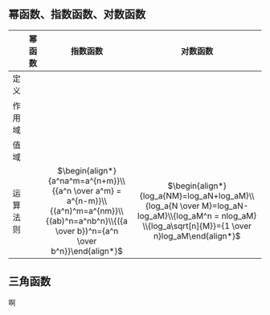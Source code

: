 
## 幂函数、指数函数、对数函数

|          | 幂函数 | 指数函数                                                                                                                                        | 对数函数                                                                                                                                             |
| :--------: | :------: | :-----------------------------------------------------------------------------------------------------------------------------------------------: | :----------------------------------------------------------------------------------------------------------------------------------------------------: |
| 定义     |        |                                                                                                                                                 |                                                                                                                                                      |
| 作用域   |        |                                                                                                                                                 |                                                                                                                                                      |
| 值域         |        |                                                                                                                                                 |                                                                                                                                                      |
| 运算法则 |        | $\begin{align*}{a^na^m=a^{n+m}}\\{{a^n \over a^m} = a^{n-m}}\\{(a^n)^m=a^{nm}}\\{(ab)^n=a^nb^n}\\{({a \over b})^n={a^n \over b^n}}\end{align*}$ | $\begin{align*}{log_a{NM}=log_aN+log_aM}\\{log_a{N \over M}=log_aN-log_aM}\\{log_aM^n = nlog_aM} \\{log_a\sqrt[n]{M}}={1 \over n}log_aM\end{align*}$ |


## 三角函数
啊

